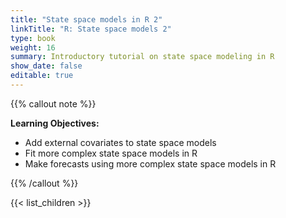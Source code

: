 ```yaml
---
title: "State space models in R 2"
linkTitle: "R: State space models 2"
type: book
weight: 16
summary: Introductory tutorial on state space modeling in R
show_date: false
editable: true
---
```


{{% callout note %}}

**Learning Objectives:**
* Add external covariates to state space models
* Fit more complex state space models in R
* Make forecasts using more complex state space models in R

{{% /callout %}}

{{< list_children >}}
